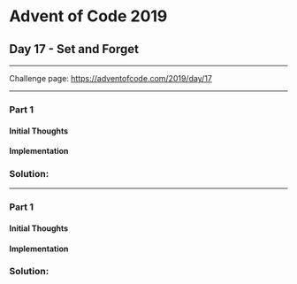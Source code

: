 # Advent of Code 2019
## Day 17 - Set and Forget
---
Challenge page: https://adventofcode.com/2019/day/17

---
### Part 1
#### Initial Thoughts
#### Implementation
### Solution:
---
### Part 1
#### Initial Thoughts
#### Implementation
### Solution:
